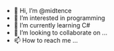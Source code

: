 - 👋 Hi, I’m @midtence
- 👀 I’m interested in programming
- 🌱 I’m currently learning C#
- 💞️ I’m looking to collaborate on ...
- 📫 How to reach me ...

<!---
midtence/midtence is a ✨ special ✨ repository because its `README.md` (this file) appears on your GitHub profile.
You can click the Preview link to take a look at your changes.
--->

